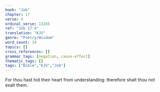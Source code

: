 ```yaml
---
book: "Job"
chapter: 17
verse: 4
ordinal_verse: 13265
ref: "Job 17:4"
translation: "KJV"
genre: "Poetry/Wisdom"
word_count: 14
topics: []
cross_references: []
grammar_tags: [negation, cause-effect]
thematic_tags: []
tags: ["Bible","KJV","Job"]
---
```

For thou hast hid their heart from understanding: therefore shalt thou not exalt them.
